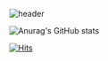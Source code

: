 ![header](https://capsule-render.vercel.app/api?type=waving&color=E3CFC6&&fontColor=E5B299&text=Hello%World!)

![Anurag's GitHub stats](https://github-readme-stats.vercel.app/api?username=seungmin2026210&show_icons=true&theme=transparent&title_color=E5B299&text_color=CEAE88&border_color=CEAE88&icon_color=C8C2B6)


[![Hits](https://hits.seeyoufarm.com/api/count/incr/badge.svg?url=https%3A%2F%2Fgithub.com%2Fseungmin2026210%2F%2Fhit-counter&count_bg=%23E3CFC6&title_bg=%23E5B299&icon=&icon_color=%23E7E7E7&title=hits&edge_flat=false)](https://hits.seeyoufarm.com)


